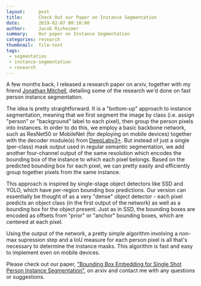 ```yaml
---
layout:     post
title:      Check Out our Paper on Instance Segmentation
date:       2019-02-07 00:10:00
author:     Jacob Richeimer
summary:    Our paper on Instance Segmentation
categories: research
thumbnail:  file-text
tags:
 - segmentation
 - instance-segmentation
 - research
---
```


A few months back, I released a research paper on arxiv, together with my friend [Jonathan Mitchell][1], detailing some of the research we'd done on fast person instance segmentation.

The idea is pretty straightforward. It is a "bottom-up" approach to instance segmentation, meaning that we first segment the image by class (i.e. assign "person" or "background" label to each pixel), then group the person pixels into instances. In order to do this, we employ a basic backbone network, such as ResNet50 or MobileNet (for deploying on mobile devices) together with the decoder module(s) from [DeepLabv3+][2]. But instead of just a single (per-class) mask output used in regular semantic segmentation, we add another four-channel output of the same resolution which encodes the bounding box of the instance to which each pixel belongs. Based on the predicted bounding box for each pixel, we can pretty easily and efficiently group together pixels from the same instance.

This approach is inspired by single-stage object detectors like SSD and YOLO, which have per-region bounding box predictions. Our version can essentially be thought of as a very "dense" object detector - each pixel predicts an object class (in the first output of the network) as well as a bounding box for the object present. Just as in SSD, the bounding boxes are encoded as offsets from "prior" or "anchor" bounding boxes, which are centered at each pixel.

Using the output of the network, a pretty simple algorithm involving a non-max supression step and a IoU measure for each person pixel is all that's necessary to determine the instance masks. This algorithm is fast and easy to implement even on mobile devices.

Please check out our paper, ["Bounding Box Embedding for Single Shot Person Instance Segmentation"][3], on arxiv and contact me with any questions or suggestions.




[1]: https://jonathancmitchell.github.io/
[2]: https://arxiv.org/abs/1802.02611
[3]: https://arxiv.org/abs/1807.07674

